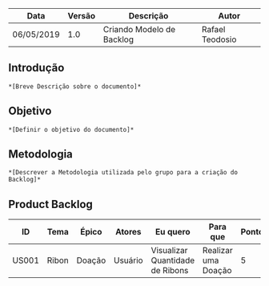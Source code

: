 | Data | Versão | Descrição | Autor |
|---|---|---|---|
| 06/05/2019 | 1.0 | Criando Modelo de Backlog | Rafael Teodosio |

## Introdução
    *[Breve Descrição sobre o documento]*
## Objetivo
    *[Definir o objetivo do documento]*
## Metodologia
    *[Descrever a Metodologia utilizada pelo grupo para a criação do Backlog]*
## Product Backlog  
|ID |Tema |Épico| Atores | Eu quero | Para que | Pontos | Prioridade |Status| Rastreio |
|---|---|---|---|---|---|---|---|---|---|
|US001|Ribon |Doação |Usuário |Visualizar Quantidade de Ribons |Realizar uma Doação |5|Must |Feito|[UC001](https://github.com/requisitos-2019-1/Ribon/blob/master/Modelagem%20de%20Requisitos/Casos_de_uso/UCD001_Doar_Ribons/UC001_Visualizar_Quantidade_de_Ribons.md)|

